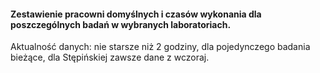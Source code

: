 #### Zestawienie pracowni domyślnych i czasów wykonania dla poszczególnych badań w wybranych laboratoriach.

Aktualność danych: nie starsze niż 2 godziny, dla pojedynczego badania bieżące, dla Stępińskiej zawsze dane z wczoraj.


